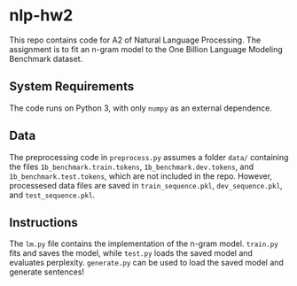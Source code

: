 # nlp-hw2

This repo contains code for A2 of Natural Language Processing. The assignment is to fit an n-gram model to the One Billion Language Modeling Benchmark dataset.

## System Requirements

The code runs on Python 3, with only `numpy` as an external dependence.

## Data

The preprocessing code in `preprocess.py` assumes a folder `data/` containing the files `1b_benchmark.train.tokens`, `1b_benchmark.dev.tokens`, and `1b_benchmark.test.tokens`, which are not included in the repo. However, processesed data files are saved in `train_sequence.pkl`, `dev_sequence.pkl`, and `test_sequence.pkl`.

## Instructions

The `lm.py` file contains the implementation of the n-gram model. `train.py` fits and saves the model, while `test.py` loads the saved model and evaluates perplexity. `generate.py` can be used to load the saved model and generate sentences!
